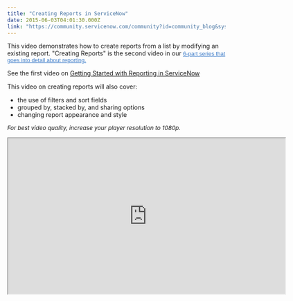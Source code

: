 ```yaml
---
title: "Creating Reports in ServiceNow"
date: 2015-06-03T04:01:30.000Z
link: "https://community.servicenow.com/community?id=community_blog&sys_id=7b5c6aa1dbd0dbc01dcaf3231f961986"
---
```

<p>This video demonstrates how to create reports from a list by modifying an existing report. "Creating Reports" is the second video in our <a title="k-external-small" class="jive-link-external-small" href="https://www.youtube.com/watch?v=IYnKE3E7qmg&amp;feature=youtu.be&amp;list=PLCOmiTb5WX3oZW9-PaYGVojiEwVhQJdxi" rel="nofollow" style="font-size: 13px; font-family: arial, sans-serif; color: #3778c7; text-decoration: underline;" target="_blank">6-part series that goes into detail about reporting.</a></p><p></p><p>See the first video on <a title="Getting Started with Reporting in ServiceNow" __default_attr="4274" __jive_macro_name="blogpost" class="jive_macro jive_macro_blogpost" data-orig-content="Getting Started with Reporting in ServiceNow" href="/community?id=community_blog&sys_id=94ac6225dbd0dbc01dcaf3231f9619bb">Getting Started with Reporting in ServiceNow</a></p><p></p><p>This video on creating reports will also cover:</p><ul><li>the use of filters and sort fields</li><li>grouped by, stacked by, and sharing options</li><li>changing report appearance and style</li></ul><p></p><p><span style="font-size: 13.3333330154419px;"><em>For best video quality, increase your player resolution to 1080p.</em></span></p><p></p><p><iframe src="https://youtube.com/embed/ySnHF5y3ubE" width="640" height="360"/></p><p></p><p>For more information on creating reports, see:</p><p></p><p>ServiceNow product documentation:</p><p><span style="font-size: 13.3333330154419px;"><a href="http://wiki.servicenow.com/index.php?title=Reporting" title="http://wiki.servicenow.com/index.php?title=Reporting">Reporting</a></span></p><p><a href="http://wiki.servicenow.com/index.php?title=Creating_List_Reports" title="http://wiki.servicenow.com/index.php?title=Creating_List_Reports">Creating List Reports</a></p><p><a href="http://wiki.servicenow.com/index.php?title=Creating_Bar_Charts" title="http://wiki.servicenow.com/index.php?title=Creating_Bar_Charts">Creating Bar Charts</a></p><p><a href="http://wiki.servicenow.com/index.php?title=Generating_Reports#Creating_Your_Own_Reports" title="http://wiki.servicenow.com/index.php?title=Generating_Reports#Creating_Your_Own_Reports">Generating Reports</a></p><p><a title="Reporting: How to Verify Schedule Conditions" __default_attr="3128" __jive_macro_name="blogpost" class="jive_macro jive_macro_blogpost" data-orig-content="Reporting: How to Verify Schedule Conditions" href="/community?id=community_blog&sys_id=be1d62e5dbd0dbc01dcaf3231f961984">Reporting: How to Verify Schedule Conditions</a></p><p></p><p>Your feedback helps us better serve you! Did you find this video helpful? Leave us a comment to tell us why or why not.</p>